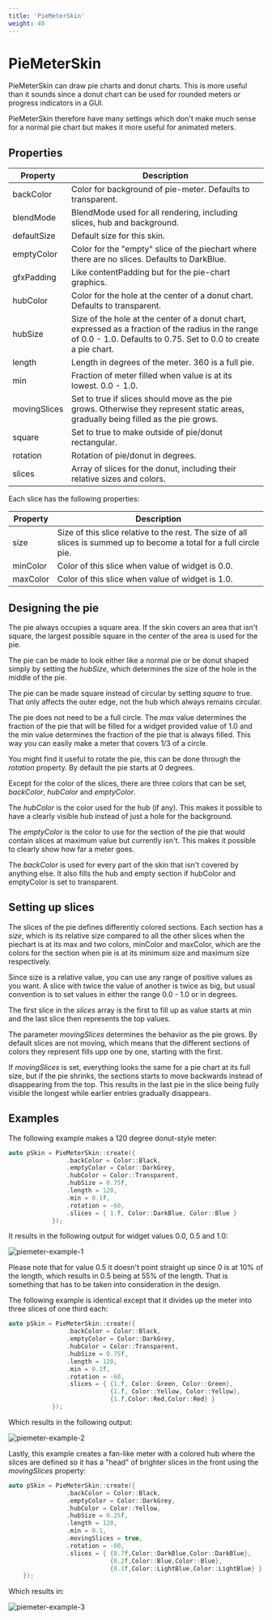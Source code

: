 ```yaml
---
title: 'PieMeterSkin'
weight: 40
---
```



# PieMeterSkin

PieMeterSkin can draw pie charts and donut charts. This is more useful than it sounds since a donut chart can be used for rounded meters or progress indicators in a GUI.

PieMeterSkin therefore have many settings which don't make much sense for a normal pie chart but makes it more useful for animated meters.



## Properties

| Property  | Description                 |
| --------- | --------------------------- |
| backColor | Color for background of pie-meter. Defaults to transparent. |
| blendMode | BlendMode used for all rendering, including slices, hub and background. |
| defaultSize | Default size for this skin. |
| emptyColor | Color for the "empty" slice of the piechart where there are no slices. Defaults to DarkBlue. |
| gfxPadding | Like contentPadding but for the pie-chart graphics. |
| hubColor | Color for the hole at the center of a donut chart. Defaults to transparent. |
| hubSize | Size of the hole at the center of a donut chart, expressed as a fraction of the radius in the range of 0.0 - 1.0. Defaults to 0.75. Set to 0.0 to create a pie chart. |
| length | Length in degrees of the meter. 360 is a full pie. |
| min | Fraction of meter filled when value is at its lowest. 0.0 - 1.0. |
| movingSlices | Set to true if slices should move as the pie grows. Otherwise they represent static areas, gradually being filled as the pie grows. |
| square | Set to true to make outside of pie/donut rectangular. |
| rotation | Rotation of pie/donut in degrees. |
| slices | Array of slices for the donut, including their relative sizes and colors. |

Each slice has the following properties:

| Property | Description                                                  |
| -------- | ------------------------------------------------------------ |
| size     | Size of this slice relative to the rest. The size of all slices is summed up to become a total for a full circle pie. |
| minColor | Color of this slice when value of widget is 0.0.             |
| maxColor | Color of this slice when value of widget is 1.0.             |



## Designing the pie

The pie always occupies a square area. If the skin covers an area that isn't square, the largest possible square in the center of the area is used for the pie.

The pie can be made to look either like a normal pie or be donut shaped simply by setting the *hubSize*, which determines the size of the hole in the middle of the pie.

The pie can be made square instead of circular by setting *square* to true. That only affects the outer edge, not the hub which always remains circular. 

The pie does not need to be a full circle. The *max* value determines the fraction of the pie that will be filled for a widget provided value of 1.0 and the min value determines the fraction of the pie that is always filled. This way you can easily make a meter that covers 1/3 of a circle.

You might find it useful to rotate the pie, this can be done through the *rotation* property. By default the pie starts at 0 degrees.

Except for the color of the slices, there are  three colors that can be set, *backColor*, *hubColor* and *emptyColor*.

The *hubColor* is the color used for the hub (if any). This makes it possible to have a clearly visible hub instead of just a hole for the background. 

The *emptyColor* is the color to use for the section of the pie that would contain slices at maximum value but currently isn't. This makes it possible to clearly show how far a meter goes.

The *backColor* is used for every part of the skin that isn't covered by anything else. It also fills the hub and empty section if hubColor and emptyColor is set to transparent.



## Setting up slices

The slices of the pie defines differently colored sections. Each section has a *size*, which is its relative size compared to all the other slices when the piechart is at its max and two colors, minColor and maxColor, which are the colors for the section when pie is at its minimum size and maximum size respectively.

Since size is a relative value, you can use any range of positive values as you want. A slice with twice the value of another is twice as big, but usual convention is to set values in either the range 0.0 - 1.0 or in degrees.

The first slice in the *slices* array is the first to fill up as value starts at min and the last slice then represents the top values.

The parameter *movingSlices* determines the behavior as the pie grows. By default slices are not moving, which means that the different sections of colors they represent fills upp one by one, starting with the first. 

If *movingSlices* is set, everything looks the same for a pie chart at its full size, but if the pie shrinks, the sections starts to move backwards instead of disappearing from the top. This results in the last pie in the slice being fully visible the longest while earlier entries gradually disappears.



## Examples



The following example makes a 120 degree donut-style meter:

```c++
auto pSkin = PieMeterSkin::create({
				.backColor = Color::Black,
				.emptyColor = Color::DarkGrey,
				.hubColor = Color::Transparent,
				.hubSize = 0.75f,
				.length = 120,
				.min = 0.1f,
				.rotation = -60,
				.slices = { 1.f, Color::DarkBlue, Color::Blue }
			});
```

It results in the following output for widget values 0.0, 0.5 and 1.0:

![piemeter-example-1](/docs/manual/piemeter-example-1.png)

Please note that for value 0.5 it doesn't point straight up since 0 is at 10% of the length, which results in 0.5 being at 55% of the length. That is something that has to be taken into consideration in the design.

The following example is identical except that it divides up the meter into three slices of one third each:

```c++
auto pSkin = PieMeterSkin::create({
				.backColor = Color::Black,
				.emptyColor = Color::DarkGrey,
				.hubColor = Color::Transparent,
				.hubSize = 0.75f,
				.length = 120,
				.min = 0.1f,
				.rotation = -60,
				.slices = { {1.f, Color::Green, Color::Green},
							{1.f, Color::Yellow, Color::Yellow},
							{1.f,Color::Red,Color::Red} }
			});
```

Which results in the following output:

![piemeter-example-2](/docs/manual/piemeter-example-2.png)

Lastly, this example creates a fan-like meter with a colored hub where the slices are defined so it has a "head" of brighter slices in the front using the *movingSlices* property:

```c++
auto pSkin = PieMeterSkin::create({
                .backColor = Color::Black,
                .emptyColor = Color::DarkGrey,
                .hubColor = Color::Yellow,
                .hubSize = 0.25f,
                .length = 120,
                .min = 0.1,
                .movingSlices = true,
                .rotation = -60,
                .slices = { {0.7f,Color::DarkBlue,Color::DarkBlue},
                            {0.2f,Color::Blue,Color::Blue},
                            {0.1f,Color::LightBlue,Color::LightBlue} }
    });
```

Which results in:

![piemeter-example-3](/docs/manual/piemeter-example-3.png)

